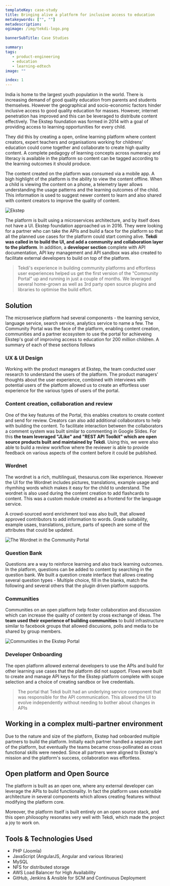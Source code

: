 ```yaml
---
templateKey: case-study
title: Bringing alive a platform for inclusive access to education
metakeywords: ["", ""]
metadescription: 
ogimage: /img/tekdi-logo.png

bannerSubTitle: Case Studies

summary: 
tags: 
   - product-engineering
   - education
   - learning-edtech
image: ""

index: 1
---
```


India is home to the largest youth population in the world. There is increasing demand of good quality education from parents and students themselves. However the geographical and socio-economic factors hinder inclusive access to good quality education for masses. However, internet penetration has improved and this can be leveraged to distribute content effectively. The Ekstep foundation was formed in 2014 with a goal of providing access to learning opportunities for every child.

They did this by creating a open, online learning platform where content creators, expert teachers and organisations working for childrens' education could come together and collaborate to create high quality content. A complete pedagogy of learning concepts across numeracy and literacy is available in the platform so content can be tagged according to the learning outcomes it should produce. 

The content created on the platform was consumed via a mobile app. A bigh highlight of the platform is the ability to view the content offline. When a child is viewing the content on a phone, a telemetry layer allows understanding the usage patterns and the learning outcomes of the child. This information is used to suggest newer content to learn and also shared with content creators to improve the quality of content.

![Ekstep](/img/case-studies/ekstep.jpg)

The platform is built using a microservices architecture, and by itself does not have a UI. Ekstep foundation approached us in 2016. They were looking for a partner who can take the APIs and build a face for the platform so that all the planned use cases for the platform could start coming alive. **Tekdi was called in to build the UI, and add a community and collaboration layer to the platform**. In addition, a **developer section** complete with API documentation, API key management and API sandbox was also created to facilitate external developers to build on top of the platform.

> Tekdi's experience in building community platforms and effortless user experiences helped us get the first version of the "Community Portal" up and running in just a couple of months. We leveraged several home-grown as well as 3rd party open source plugins and libraries to optimise the build effort.

## Solution
The microserivce platform had several components - the learning service, language service, search service, analytics service to name a few. The Community Portal was the face of the platform, enabling content creation, communities and a partner ecosystem to use the portal for achieveing Ekstep's goal of improving access to education for 200 million children. A summary of each of these sections follows

### UX & UI Design
Working with the product managers at Ekstep, the team conducted user research to understand the users of the platform. The product managers' thoughts about the user experience, combined with interviews with potential users of the platform allowed us to create an effortless user experience for the various types of users of the portal. 

### Content creation, collaboration and review
One of the key features of the Portal, this enables creators to create content and send for review. Creators can also add additional collaborators to help with building the content. To facilitate interaction between the collaborators a comment system was built similar to commenting in Google Slides. For this **the team leveraged "JLike" and "REST API Toolkit" which are open source products built and maintained by Tekdi**. Using this, we were also able to build a review workflow where the reviewer is able to provide feedback on various aspects of the content before it could be published.

### Wordnet
The wordnet is a rich, multilingual, thesaurus.com like experience. However the UI for the Wordnet includes pictures, translations, example usage and rhymhing words which makes it easy for the child to understand. The wordnet is also used during the content creation to add flashcards to content. This was a custom module created as a frontend for the language service.

A crowd-sourced word enrichment tool was also built, that allowed approved contributors to add information to words. Grade suitability, example usaes, translations, picture, parts of speech are some of the attributes that could be updated.

![The Wordnet in the Community Portal](/img/case-studies/ekstep-wordnet.png)

### Question Bank
Questions are a way to reinforce learning and also track learning outcomes. In the platform, questions can be added to content by searching in the question bank. We built a question create interface that allows creating several question types - Multiple choice, fill in the blanks, match the following and several others that the plugin driven platform supports. 

### Communities
Communities on an open platform help foster collaboration and discussion which can increase the quality of content by cross exchange of ideas. The **team used their experience of building communities** to build infrastructure similar to facebook groups that allowed discusions, polls and media to be shared by group members. 

![Communities in the Ekstep Portal](/img/case-studies/ekstep-groups.png)

### Developer Onboarding
The open platform allowed external developers to use the APIs and build for other learning use cases that the platform did not support. Flows were built to create and manage API keys for the Ekstep platform complete with scope selection and a choice of creating sandbox or live credentials. 

> The portal that Tekdi built had an underlying service component that was responsible for the API communication. This allowed the UI to evolve independently without needing to bother about changes in APIs

## Working in a complex multi-partner environment
Due to the nature and size of the platform, Ekstep had onboarded multiple partners to build the platform. Initially each partner handled a separate part of the platform, but eventually the teams became cross-pollinated as cross functional skills were needed. Since all partners were aligned to Ekstep's mission and the platform's success, collaboration was effortless.

## Open platform and Open Source
The platform is built as an open one, where any external developer can leverage the APIs to build functionality. In fact the platform uses extensible architecture in several components which allows creating features without modifying the platform core. 

Moreover, the platform itself is built entirely on an open source stack, and this open philosophy resonates very well with Tekdi, which made the project a joy to work on.

## Tools & Technologies Used
- PHP (Joomla)
- JavaScript (AngularJS, Angular and various libraries)
- MySQL
- NFS for distributed storage
- AWS Load Balancer for High Availability
- GitHub, Jenkins & Ansible for SCM and Continuous Deployment
